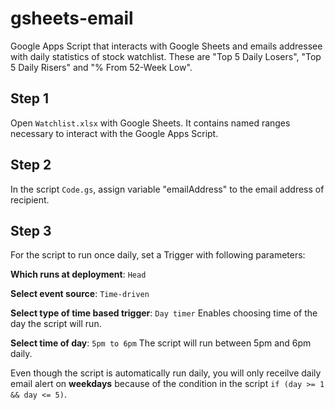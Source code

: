 # gsheets-email
Google Apps Script that interacts with Google Sheets and emails addressee with daily statistics of stock watchlist. These are "Top 5 Daily Losers", "Top 5 Daily Risers" and "% From 52-Week Low".

## Step 1

Open `Watchlist.xlsx` with Google Sheets. It contains named ranges necessary to interact with the Google Apps Script.

## Step 2

In the script `Code.gs`, assign variable "emailAddress" to the email address of recipient.

## Step 3

For the script to run once daily, set a Trigger with following parameters:

**Which runs at deployment**: `Head`

**Select event source**: `Time-driven`

**Select type of time based trigger**: `Day timer` Enables choosing time of the day the script will run.

**Select time of day**: `5pm to 6pm` The script will run between 5pm and 6pm daily.

Even though the script is automatically run daily, you will only receilve daily email alert on **weekdays** because of the condition in the script `if (day >= 1 && day <= 5)`.
